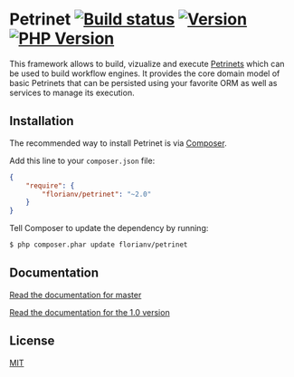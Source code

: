 # Petrinet [![Build status][travis-image]][travis-url] [![Version][version-image]][version-url] [![PHP Version][php-version-image]][php-version-url]

This framework allows to build, vizualize and execute [Petrinets](http://en.wikipedia.org/wiki/Petri_net)
which can be used to build workflow engines. It provides the core domain model of basic Petrinets that can be persisted
using your favorite ORM as well as services to manage its execution.

## Installation

The recommended way to install Petrinet is via [Composer](https://getcomposer.org).

Add this line to your `composer.json` file:

```json
{
    "require": {
        "florianv/petrinet": "~2.0"
    }
}
```

Tell Composer to update the dependency by running:

```bash
$ php composer.phar update florianv/petrinet
```

## Documentation

[Read the documentation for master](https://github.com/florianv/petrinet/blob/master/docs/documentation.md)

[Read the documentation for the 1.0 version](https://github.com/florianv/petrinet/blob/1.0/docs/documentation.md)

## License

[MIT](https://github.com/florianv/petrinet/blob/master/LICENSE)

[travis-url]: https://travis-ci.org/florianv/petrinet
[travis-image]: http://img.shields.io/travis/florianv/petrinet.svg?style=flat

[license-url]: https://packagist.org/packages/florianv/petrinet
[license-image]: http://img.shields.io/packagist/l/florianv/petrinet.svg?style=flat

[version-url]: https://packagist.org/packages/florianv/petrinet
[version-image]: http://img.shields.io/packagist/v/florianv/petrinet.svg?style=flat

[php-version-url]: https://packagist.org/packages/florianv/petrinet
[php-version-image]: http://img.shields.io/badge/php-5.3.3+-ff69b4.svg
